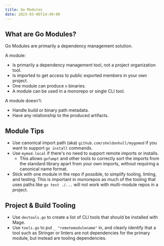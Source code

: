 ```yaml
---
title: Go Modules
date: 2023-03-06T14:49:00
---
```


## What are Go Modules?

Go Modules are primarily a dependency management solution.

A module:

- Is primarily a dependency management tool, not a project organization tool.
- Is imported to get access to public exported members in your own project.
- One module can produce `n` binaries.
- A module can be used in a monorepo or single CLI tool.

A module doesn't:

- Handle build or binary path metadata.
- Have any relationship to the produced artifacts.

## Module Tips

- Use canonical import path (aka) `github.com/sheldonhull/mygomod` if you want to support `go install` commands.
- Use `mymod.local` if there's no need to support remote imports or installs.
  - This allows `gofumpt` and other tools to correctly sort the imports from the standard library apart from your own imports, without requiring a canonical name format.
- Stick with one module in the repo if possible, to simplify tooling, linting, and testing. This is important in monorepos as much of the tooling that uses paths like `go test ./...` will not work with multi-module repos in a project.

## Project & Build Tooling

- Use `devtools.go` to create a list of CLI tools that should be installed with Mage.
- Use `tools.go` to put `_ "remotemodulename"` in, and clearly identify that a tool such as Stringer or linters are not dependencies for the primary module, but instead are tooling dependencies.
